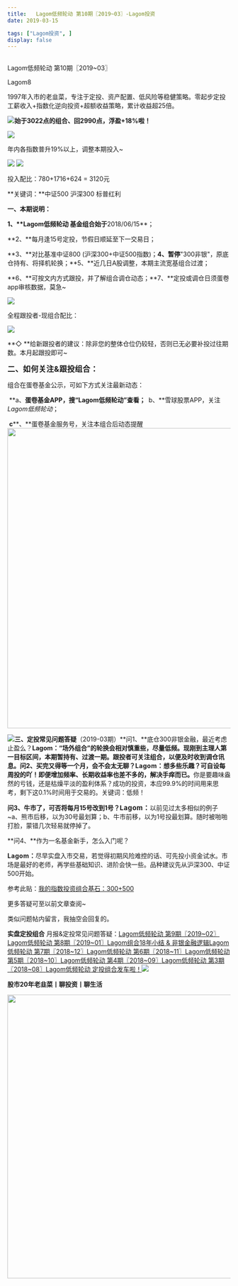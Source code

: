 ```yaml
---
title:   Lagom低频轮动 第10期〖2019~03〗-Lagom投资
date: 2019-03-15

tags: ["Lagom投资", ]
display: false
---
```



## 



Lagom低频轮动 第10期〖2019~03〗




Lagom8




1997年入市的老韭菜，专注于定投、资产配置、低风险等稳健策略。零起步定投工薪收入+指数化逆向投资+超额收益策略，累计收益超25倍。


<img src="https://mmbiz.qpic.cn/mmbiz_png/ZB4WjgjLjJW3KtDibicU3BB1HNQ9lDS2M5oGRnchkNPRzYsc0Ua6CIu7rZH3vAficcBEPYHU9ZTPqkic1sicT8CaxQQ/640?wx_fmt=png" data-type="png" class="" data-ratio="0.05776173285198556" data-w="554" style="text-align: left;white-space: normal;"/>**始于3022点的组合、回2990点，******浮盈+18%啦！********

<img class="" data-copyright="0" data-ratio="0.3435185185185185" data-s="300,640" src="https://mmbiz.qpic.cn/mmbiz_png/ZB4WjgjLjJVjTLyWMTchZOuPgXCiaRVUwDp5Mx2UsHCia8yWDBt5XiaQpyOQwbJjIQoWMJmhhV0LtHnjszuib3mrMg/640?wx_fmt=png" data-type="png" data-w="1080" style=""/>

年内各指数普升19%以上，调整本期投入~

<img class="" data-copyright="0" data-ratio="0.3958664546899841" data-s="300,640" src="https://mmbiz.qpic.cn/mmbiz_png/ZB4WjgjLjJUvXe0UDM0LhNSQyLjJSI3leoWk4YPBZNkOb1vzDqUqb3DKzPQLKkibyZMwUDZTsvCibialjy7voGb5g/640?wx_fmt=png" data-type="png" data-w="629" style=""/>

<img class="" data-copyright="0" data-ratio="0.4375" data-s="300,640" src="https://mmbiz.qpic.cn/mmbiz_png/ZB4WjgjLjJVjTLyWMTchZOuPgXCiaRVUwodM2koib1S5icg1QT4aQSLuJC9V5RiahJBxtQCzQX4ibLX1vfPAuqjXPibA/640?wx_fmt=png" data-type="png" data-w="640" style=""/>

投入配比：780+1716+624 = 3120元

**关键词：**中证500 沪深300&nbsp;标普红利

**一、本期说明：**

**1、****Lagom低频轮动**&nbsp;基金组合始于**2018/06/15**；

**2、**每月逢15号定投，节假日顺延至下一交易日；

**3、**对比基准中证800 (沪深300+中证500指数)；**4、暂停**"300非银"，原底仓持有、将择机轮换；**5、**近几日A股调整，本期主流宽基组合过渡；

**6、**可按文内方式跟投，并了解组合调仓动态；**7、**定投或调仓日须蛋卷app审核数据，莫急~

<img class="" data-copyright="0" data-ratio="0.5875" data-s="300,640" src="https://mmbiz.qpic.cn/mmbiz_png/ZB4WjgjLjJVjTLyWMTchZOuPgXCiaRVUwZPvicZGia7LNFkIo0CYasxlBSuyricFcKolSY6bkC3ANtauGK3fTiclGsQ/640?wx_fmt=png" data-type="png" data-w="640" style=""/>

全程跟投者-现组合配比：

<img class="" data-copyright="0" data-ratio="0.5116279069767442" data-s="300,640" src="https://mmbiz.qpic.cn/mmbiz_png/ZB4WjgjLjJVjTLyWMTchZOuPgXCiaRVUwlpTicYnenEx1uVXUnd2xWDSwSxGH6mIK4WWy1JTHZbVARz05oicNI8dw/640?wx_fmt=png" data-type="png" data-w="430" style=""/>

**◇&nbsp;**给新跟投者的建议：除非您的整体仓位仍较轻，否则已无必要补投过往期数。本月起跟投即可~

**<strong style="max-width: 100%;font-size: 17px;letter-spacing: 0.544px;box-sizing: border-box !important;word-wrap: break-word !important;">二、如何关注&amp;跟投组合：**</strong>

组合在蛋卷基金公示，可如下方式关注最新动态：

&nbsp;**a、**蛋卷基金APP，搜“Lagom低频轮动”查看；&nbsp;**&nbsp;b、**雪球股票APP，关注$Lagom低频轮动$；

&nbsp;**c****、**蛋卷基金服务号，关注本组合后动态提醒<img data-type="jpeg" class="" data-ratio="0.4255555555555556" data-w="900" src="https://mmbiz.qpic.cn/mmbiz_jpg/ZB4WjgjLjJW28NR9RHpDMAggjJp8JDHFiayu5HAZMjnWvmYSpCweRiaJxsRx6tmhCpoM35G3FpJ6DhfAkEZBIqxQ/640?wx_fmt=jpeg" style="box-sizing: border-box !important;word-wrap: break-word !important;visibility: visible !important;width: 677px !important;"/>

**<img src="https://mmbiz.qpic.cn/mmbiz_png/ZB4WjgjLjJW3KtDibicU3BB1HNQ9lDS2M5oGRnchkNPRzYsc0Ua6CIu7rZH3vAficcBEPYHU9ZTPqkic1sicT8CaxQQ/640?wx_fmt=png" data-type="png" class="" data-ratio="0.05776173285198556" data-w="554"/>****三、定投常见问题答疑******（2019-03期）**问1、**底仓300非银金融，最近考虑止盈么？******Lagom：**“场外组合”的轮换会相对慎重些，尽量低频。现刚到主理人第一目标区间，本期暂持有、过渡一期。跟投者可关注组合，以便及时收到调仓讯息。**问2、**买完又得等一个月，会不会太无聊？**<strong style="max-width: 100%;letter-spacing: 0.544px;box-sizing: border-box !important;word-wrap: break-word !important;">Lagom：**</strong>想多些乐趣？可自设每周投的吖！即便增加频率、长期收益率也差不多的，解决手痒而已。**<strong style="max-width: 100%;letter-spacing: 0.544px;box-sizing: border-box !important;word-wrap: break-word !important;">**</strong>你是要趣味盎然的亏钱，还是枯燥平淡的盈利体系？成功的投资，本应99.9%的时间用来思考，剩下这0.1%时间用于交易的。关键词：低频！

**问3、**牛市了，可否将每月15号改到1号？**<strong style="max-width: 100%;font-size: 15px;letter-spacing: 0.544px;white-space: normal;background-color: rgb(255, 255, 255);box-sizing: border-box !important;word-wrap: break-word !important;">Lagom：**</strong>以前见过太多相似的例子~a、熊市后移，以为30号最划算；b、牛市前移，以为1号投最划算。随时被啪啪打脸，蒙错几次轻易就停掉了。



**问4、**作为一名基金新手，怎么入门呢？

**<strong style="max-width: 100%;letter-spacing: 0.544px;box-sizing: border-box !important;word-wrap: break-word !important;">Lagom：**</strong>尽早实盘入市交易，若觉得初期风险难控的话、可先投小资金试水。市场是最好的老师，再学些基础知识、进阶会快一些。品种建议先从沪深300、中证500开始。

参考此贴：[我的指数投资组合基石：300+500](http://mp.weixin.qq.com/s?__biz=MzI3MDQ2NjY2Mw==&amp;mid=2247483922&amp;idx=1&amp;sn=05d0b20b73c6fef08d7642caeafd3de5&amp;chksm=ead1e91adda6600c4aac8b9f32f9bdcd055974b0417983b6bb7823e81adc68e57b4f18f7ca03&amp;scene=21#wechat_redirect)

更多答疑可至以前文章查阅~

类似问题帖内留言，我抽空会回复的。

**实盘定投组合**&nbsp;月报&amp;定投常见问题答疑：[Lagom低频轮动 第9期〖2019~02〗](http://mp.weixin.qq.com/s?__biz=MzI3MDQ2NjY2Mw==&amp;mid=2247484105&amp;idx=1&amp;sn=063187a452162958a5b16d107195f692&amp;chksm=ead1e9c1dda660d70d0c9b5f626a761d71545a9f2efdc042e197914f8d7da9d85e2a64d236c7&amp;scene=21#wechat_redirect)[Lagom低频轮动 第8期〖2019~01〗](http://mp.weixin.qq.com/s?__biz=MzI3MDQ2NjY2Mw==&amp;mid=2247484036&amp;idx=1&amp;sn=3b8cb5927238dba77fe5a9d29fb62733&amp;chksm=ead1e98cdda6609a53e6d5df3ac734e25318b80ae2d5309ab19e2b01679e85e7b37e230b491f&amp;scene=21#wechat_redirect)[Lagom组合18年小结 &amp; 非银金融逻辑](http://mp.weixin.qq.com/s?__biz=MzI3MDQ2NjY2Mw==&amp;mid=2247484016&amp;idx=1&amp;sn=c81174b2bab75cfd5ecf75f85d339880&amp;chksm=ead1e978dda6606e3994dbe88e8952b4fefb5467e4f089142c6dbae9637845b564188b7a3319&amp;scene=21#wechat_redirect)[Lagom低频轮动 第7期〖2018~12〗](http://mp.weixin.qq.com/s?__biz=MzI3MDQ2NjY2Mw==&amp;mid=2247483979&amp;idx=1&amp;sn=3a9c7f541406219ac605acd1b9bb0bf5&amp;chksm=ead1e943dda66055210d838484c7a34c7873fc0c15be0e43acf9b4a77ad808b4e6e177c32f2d&amp;scene=21#wechat_redirect)[Lagom低频轮动 第6期〖2018~11〗](http://mp.weixin.qq.com/s?__biz=MzI3MDQ2NjY2Mw==&amp;mid=2247483933&amp;idx=1&amp;sn=f411e351e8000dd03689056d31cc3772&amp;chksm=ead1e915dda66003570a48425cfafc2a5e6961afc59ca3924247df50e2277e176332dd849afa&amp;scene=21#wechat_redirect)[Lagom低频轮动 第5期〖2018~10〗](http://mp.weixin.qq.com/s?__biz=MzI3MDQ2NjY2Mw==&amp;mid=2247483881&amp;idx=1&amp;sn=404a765bc4e0a600873043572dc46aa6&amp;chksm=ead1eae1dda663f7a19447fd9c6ebe0e4dc269d44ab2bd1455c32cc73e4b873bc6d844b367ea&amp;scene=21#wechat_redirect)[Lagom低频轮动 第4期〖2018~09〗](http://mp.weixin.qq.com/s?__biz=MzI3MDQ2NjY2Mw==&amp;mid=2247483854&amp;idx=1&amp;sn=bed3b569c0892b073cfe791f2cc2be86&amp;chksm=ead1eac6dda663d0cadd4c1d330a069e06ca75a87a469c6f7720dd49e292bf0007e8ddf26033&amp;scene=21#wechat_redirect)[Lagom低频轮动 第3期〖2018~08〗](http://mp.weixin.qq.com/s?__biz=MzI3MDQ2NjY2Mw==&amp;mid=2247483804&amp;idx=1&amp;sn=0be3d7dee7550963b1a8124d0877bc23&amp;chksm=ead1ea94dda66382c7b35997e48874f358f78bf61fa2d3f21588df9cd303f37ed09b11fef90b&amp;scene=21#wechat_redirect)[Lagom低频轮动 定投组合发车啦！](http://mp.weixin.qq.com/s?__biz=MzI3MDQ2NjY2Mw==&amp;mid=2247483768&amp;idx=1&amp;sn=f881618316d4350d97b9493d2ce20f56&amp;chksm=ead1ea70dda663664d7a9c55da1379a6741f0417c680154227dd88a06a0536c525d9f076e838&amp;scene=21#wechat_redirect)<img src="https://mmbiz.qpic.cn/mmbiz_png/ZB4WjgjLjJW3KtDibicU3BB1HNQ9lDS2M5oGRnchkNPRzYsc0Ua6CIu7rZH3vAficcBEPYHU9ZTPqkic1sicT8CaxQQ/640?wx_fmt=png" data-type="png" class="" data-ratio="0.05776173285198556" data-w="554"/>

**股市20年老韭菜丨聊投资丨聊生活**

<img class="" data-copyright="0" data-ratio="0.390625" data-s="300,640" data-type="png" data-w="640" src="https://mmbiz.qpic.cn/mmbiz_png/ZB4WjgjLjJW3KtDibicU3BB1HNQ9lDS2M5AHEoeiaz0dQ4NfIRjBMuXvyJn8dXWm7ftklb0xqheiaMia0zbkyMJiaKzA/640?wx_fmt=png" style="box-sizing: border-box !important;word-wrap: break-word !important;visibility: visible !important;width: 640px !important;"/>